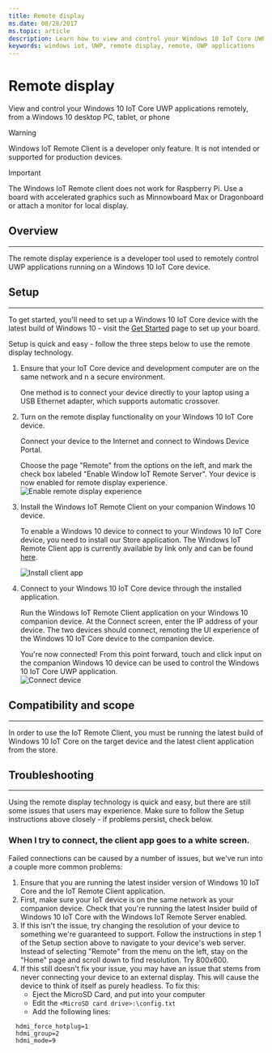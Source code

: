 ```yaml
---
title: Remote display
ms.date: 08/28/2017
ms.topic: article
description: Learn how to view and control your Windows 10 IoT Core UWP applications remotely.
keywords: windows iot, UWP, remote display, remote, UWP applications
---
```


# Remote display
View and control your Windows 10 IoT Core UWP applications remotely, from a Windows 10 desktop PC, tablet, or phone

> [!WARNING]
> Windows IoT Remote Client is a developer only feature. It is not intended or supported for production devices.

> [!IMPORTANT]
> The Windows IoT Remote client does not work for Raspberry Pi. Use a board with accelerated graphics such as Minnowboard Max or Dragonboard or attach a monitor for local display.

## Overview
___
The remote display experience is a developer tool used to remotely control UWP applications running on a Windows 10 IoT Core device.   

## Setup
___
To get started, you'll need to set up a Windows 10 IoT Core device with the latest build of Windows 10 - visit the [Get Started](https://developer.microsoft.com/en-us/windows/iot/getstarted) page to set up your board.

Setup is quick and easy - follow the three steps below to use the remote display technology.

1. Ensure that your IoT Core device and development computer are on the same network and n a secure environment.

    One method is to connect your device directly to your laptop using a USB Ethernet adapter, which supports automatic crossover.

1. Turn on the remote display functionality on your Windows 10 IoT Core device.
  
    Connect your device to the Internet and connect to Windows Device Portal.
  
	Choose the page "Remote" from the options on the left, and mark the check box labeled "Enable Window IoT Remote Server".  Your device is now enabled for remote display experience.
    ![Enable remote display experience](../media/RemoteDisplay/enable-remote.png)

1. Install the Windows IoT Remote Client on your companion Windows 10 device.
  
    To enable a Windows 10 device to connect to your Windows 10 IoT Core device, you need to install our Store application.  The Windows IoT Remote Client app is currently available by link only and can be found [here](https://www.microsoft.com/en-us/store/apps/iot-remote-client/9nblggh5mnxz).
    
    ![Install client app](../media/RemoteDisplay/store-app.png)


1. Connect to your Windows 10 IoT Core device through the installed application.
  
    Run the Windows IoT Remote Client application on your Windows 10 companion device.  At the Connect screen, enter the IP address of your device. The two devices should connect, remoting the UI experience of the Windows 10 IoT Core device to the companion device.
    
    You're now connected! From this point forward, touch and click input on the companion Windows 10 device can be used to control the Windows 10 IoT Core UWP application.  
    ![Connect device](../media/RemoteDisplay/connect-device.png)
      

## Compatibility and scope
___
In order to use the IoT Remote Client, you must be running the latest build of Windows 10 IoT Core on the target device and the latest client application from the store. 
    
  
## Troubleshooting
___
Using the remote display technology is quick and easy, but there are still some issues that users may experience.  Make sure to follow the Setup instructions above closely - if problems persist, check below.

### When I try to connect, the client app goes to a white screen.
Failed connections can be caused by a number of issues, but we've run into a couple more common problems:

1. Ensure that you are running the latest insider version of Windows 10 IoT Core and the IoT Remote Client application.
1. First, make sure your IoT device is on the same network as your companion device.
    Check that you're running the latest Insider build of Windows 10 IoT Core with the Windows IoT Remote Server enabled.
1. If this isn't the issue, try changing the resolution of your device to something we're guaranteed to support.
    Follow the instructions in step 1 of the Setup section above to navigate to your device's web server.  Instead of selecting "Remote" from the menu on the left, stay on the "Home" page and scroll down to find resolution.  Try 800x600.
1. If this still doesn't fix your issue, you may have an issue that stems from never connecting your device to an external display.
    This will cause the device to think of itself as purely headless.  To fix this:
    * Eject the MicroSD Card, and put into your computer
    * Edit the `<MicroSD card drive>:\config.txt`
    * Add the following lines:
 
```
  hdmi_force_hotplug=1
  hdmi_group=2
  hdmi_mode=9
```
